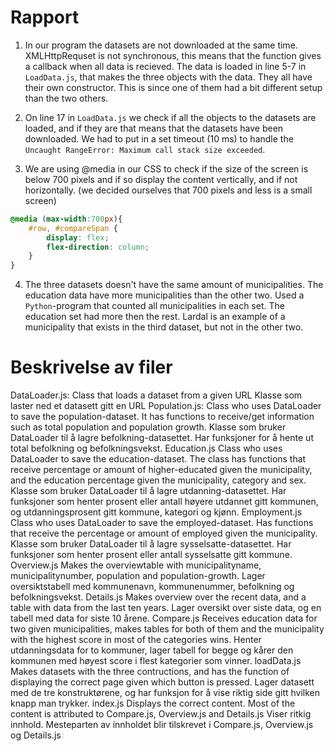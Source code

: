 # Rapport

1. In our program the datasets are not downloaded at the same time. XMLHttpRequset is not synchronous, this means that the function gives a callback when all data is recieved. The data is loaded in line 5-7 in `LoadData.js`, that makes the three objects with the data. They all have their own constructor. This is since one of them had a bit different setup than the two others.

2. On line 17 in `LoadData.js` we check if all the objects to the datasets are loaded, and if they are that means that the datasets have been downloaded. We had to put in a set timeout (10 ms) to handle the `Uncaught RangeError: Maximum call stack size exceeded`.

3. We are using @media in our CSS to check if the size of the screen is below 700 pixels and if so display the content vertically, and if not horizontally. (we decided ourselves that 700 pixels and less is a small screen)
```css
@media (max-width:700px){
    #row, #compareSpan {
        display: flex;
        flex-direction: column;
    }
}
```

4. The three datasets doesn't have the same amount of municipalities. The education data have more municipalities than the other two. Used a `Python`-program that counted all municipalities in each set. The education set had more then the rest. Lardal is an example of a municipality that exists in the third dataset, but not in the other two.

# Beskrivelse av filer

DataLoader.js:
    Class that loads a dataset from a given URL
    Klasse som laster ned et datasett gitt en URL
Population.js:
    Class who uses DataLoader to save the population-dataset. It has functions to receive/get information such as total population and population growth. 
    Klasse som bruker DataLoader til å lagre befolkning-datasettet.
    Har funksjoner for å hente ut total befolkning og befolkningsvekst.
Education.js
    Class who uses DataLoader to save the education-dataset. The class has functions that receive percentage or amount of higher-educated given the municipality, and the education percentage given the municipality, category and sex. 
    Klasse som bruker DataLoader til å lagre utdanning-datasettet.
    Har funksjoner som henter prosent eller antall høyere utdannet gitt kommunen, og utdanningsprosent gitt kommune, kategori og kjønn.
Employment.js
    Class who uses DataLoader to save the employed-dataset. Has functions that receive the percentage or amount of employed given the municipality.  
    Klasse som bruker DataLoader til å lagre sysselsatte-datasettet.
    Har funksjoner som henter prosent eller antall sysselsatte gitt kommune.
Overview.js
    Makes the overviewtable with municipalityname, municipalitynumber, population and population-growth.
    Lager oversiktstabell med kommunenavn, kommunenummer, befolkning og befolkningsvekst.
Details.js 
    Makes overview over the recent data, and a table with data from the last ten years. 
    Lager oversikt over siste data, og en tabell med data for siste 10 årene.
Compare.js
    Receives education data for two given municipalities, makes tables for both of them and the municipality with the highest score in most of the categories wins.
    Henter utdanningsdata for to kommuner, lager tabell for begge og kårer den kommunen med høyest score i flest kategorier som vinner.
loadData.js
    Makes datasets with the three contructions, and has the function of displaying the correct page given which button is pressed.
    Lager datasett med de tre konstruktørene, og har funksjon for å vise riktig side gitt hvilken knapp man trykker.
index.js
    Displays the correct content. Most of the content is attributed to Compare.js, Overview.js and Details.js
    Viser ritkig innhold. Mesteparten av innholdet blir tilskrevet i Compare.js, Overview.js og Details.js
